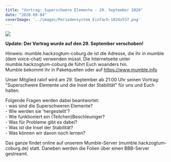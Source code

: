 ```yaml
---
title: "Vortrag: Superschwere Elemente - 29. September 2020"
date: "2020-09-04"
coverImage: '../images/Periodensystem_Einfach-1024x537.png'
---
```


![](../images/Periodensystem_Einfach-1024x537.png)

**Update: Der Vortrag wurde auf den 29. September verschoben!**

Hinweis: mumble.hackzogtum-coburg.de ist die Adresse, die ihr in mumble (dem voice-chat) verwenden müsst. Die Internetseite unter mumble.hackzogtum-coburg.de führt Euch woanders hin.  
Mumble bekommt ihr in Paketquellen oder auf https://www.mumble.info  

Unser Mitglied ralof wird am 29. September ab 21:00 Uhr seinen Vortrag: "Superschwere Elemente und die Insel der Stabilität" für uns und Euch halten.

Folgende Fragen werden dabei beantwortet:  
\- was sind die Superschweren Elemente?  
\- Wie werden sie 'hergestellt'?  
\- Wie funktioniert ein (Teilchen)Beschleuniger?  
\- Was für Probleme gibt es dabei?  
\- Was ist die Insel der Stabilität?  
\- Was können wir davon noch lernen?

Das ganze findet online auf unserem Mumble-Server (mumble.hackzogtum-coburg.de) statt. Daneben werden die Folien über einen BBB-Server gestreamt.
